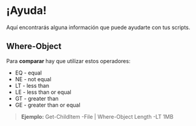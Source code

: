 # ¡Ayuda!
Aquí encontrarás alguna información que puede ayudarte con tus scripts.

## Where-Object

Para **comparar** hay que utilizar estos operadores:
- EQ - equal
- NE - not equal
- LT - less than
- LE - less than or equal
- GT  - greater than
- GE - greater than or equal

> **Ejemplo:** Get-ChildItem -File | Where-Object Length -LT 1MB

